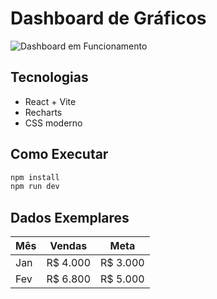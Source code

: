 # Dashboard de Gráficos

![Dashboard em Funcionamento](/preview.png)

## Tecnologias
- React + Vite
- Recharts
- CSS moderno

## Como Executar
```bash
npm install
npm run dev
```

## Dados Exemplares
| Mês | Vendas | Meta |
|-----|--------|------|
| Jan | R$ 4.000 | R$ 3.000 |
| Fev | R$ 6.800 | R$ 5.000 |